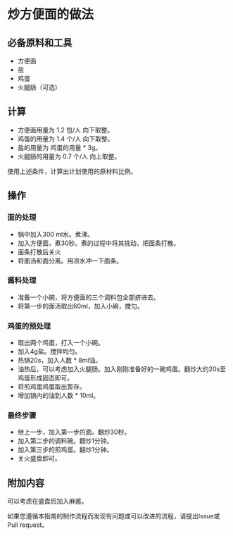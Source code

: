 # 炒方便面的做法

## 必备原料和工具

* 方便面
* 盐
* 鸡蛋
* 火腿肠（可选）

## 计算

* 方便面用量为 1.2 包/人 向下取整。
* 鸡蛋的用量为 1.4 个/人 向下取整。
* 盐的用量为 鸡蛋的用量 * 3g。
* 火腿肠的用量为 0.7 个/人 向上取整。

使用上述条件，计算出计划使用的原材料比例。

## 操作

### 面的处理

* 锅中加入300 ml水。煮沸。
* 加入方便面，煮30秒。煮的过程中将其挑动，把面条打散。
* 面条打散后关火
* 将面汤和面分离。用凉水冲一下面条。

### 酱料处理

* 准备一个小碗，将方便面的三个调料包全部挤进去。
* 将第一步的面汤取出60ml，加入小碗，搅匀。

### 鸡蛋的预处理

* 取出两个鸡蛋，打入一个小碗。
* 加入4g盐。搅拌均匀。
* 热锅20s，加入人数 * 8ml油。
* 油热后，可以考虑加入火腿肠。加入刚刚准备好的一碗鸡蛋。翻炒大约20s至鸡蛋形成固态即可。
* 将煎鸡蛋鸡蛋取出暂存。
* 增加锅内的油到人数 * 10ml。

### 最终步骤

* 继上一步，加入第一步的面。翻炒30秒。
* 加入第二步的调料碗。翻炒1分钟。
* 加入第三步的煎鸡蛋。翻炒1分钟。
* 关火盛盘即可。

## 附加内容

可以考虑在盛盘后加入麻酱。

如果您遵循本指南的制作流程而发现有问题或可以改进的流程，请提出Issue或Pull request。
